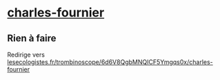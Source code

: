 # [charles-fournier](https://nouveau-front-populaire-legislatives-2024.fr/charles-fournier)

## Rien à faire
Redirige vers [lesecologistes.fr/trombinoscope/6d6V8QgbMNQICF5Ymgqs0x/charles-fournier](https://lesecologistes.fr/trombinoscope/6d6V8QgbMNQICF5Ymgqs0x/charles-fournier)
